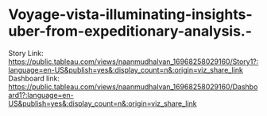 # Voyage-vista-illuminating-insights-uber-from-expeditionary-analysis.-
Story  Link: https://public.tableau.com/views/naanmudhalvan_16968258029160/Story1?:language=en-US&publish=yes&:display_count=n&:origin=viz_share_link
Dashboard link: https://public.tableau.com/views/naanmudhalvan_16968258029160/Dashboard1?:language=en-US&publish=yes&:display_count=n&:origin=viz_share_link
